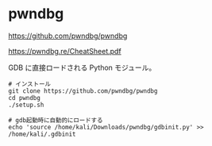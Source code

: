 # pwndbg

https://github.com/pwndbg/pwndbg

https://pwndbg.re/CheatSheet.pdf

GDB に直接ロードされる Python モジュール。

```shell
# インストール
git clone https://github.com/pwndbg/pwndbg
cd pwndbg
./setup.sh

# gdb起動時に自動的にロードする
echo 'source /home/kali/Downloads/pwndbg/gdbinit.py' >> /home/kali/.gdbinit
```
